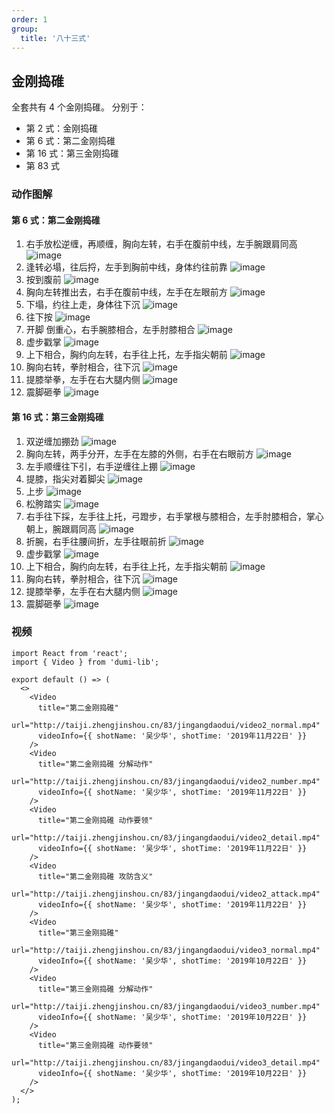 ```yaml
---
order: 1
group:
  title: '八十三式'
---
```


## 金刚捣碓

全套共有 4 个金刚捣碓。 分别于：

- 第 2 式：金刚捣碓
- 第 6 式：第二金刚捣碓
- 第 16 式：第三金刚捣碓
- 第 83 式

### 动作图解

#### 第 6 式：第二金刚捣碓

1. 右手放松逆缠，再顺缠，胸向左转，右手在腹前中线，左手腕跟肩同高
   ![image](http://taiji.zhengjinshou.cn/83/jingangdaodui/164644.jpg)
2. 逢转必塌，往后捋，左手到胸前中线，身体约往前靠
   ![image](http://taiji.zhengjinshou.cn/83/jingangdaodui/164646.jpg)
3. 按到腹前
   ![image](http://taiji.zhengjinshou.cn/83/jingangdaodui/164649.jpg)
4. 胸向左转推出去，右手在腹前中线，左手在左眼前方
   ![image](http://taiji.zhengjinshou.cn/83/jingangdaodui/164653.jpg)
5. 下塌，约往上走，身体往下沉
   ![image](http://taiji.zhengjinshou.cn/83/jingangdaodui/164659.jpg)
6. 往下按
   ![image](http://taiji.zhengjinshou.cn/83/jingangdaodui/164835.jpg)
7. 开脚 倒重心，右手腕膝相合，左手肘膝相合
   ![image](http://taiji.zhengjinshou.cn/83/jingangdaodui/164723.jpg)
8. 虚步戳掌
   ![image](http://taiji.zhengjinshou.cn/83/jingangdaodui/164731.jpg)
9. 上下相合，胸约向左转，右手往上托，左手指尖朝前
   ![image](http://taiji.zhengjinshou.cn/83/jingangdaodui/164735.jpg)
10. 胸向右转，拳肘相合，往下沉
    ![image](http://taiji.zhengjinshou.cn/83/jingangdaodui/164739.jpg)
11. 提膝举拳，左手在右大腿内侧
    ![image](http://taiji.zhengjinshou.cn/83/jingangdaodui/164744.jpg)
12. 震脚砸拳
    ![image](http://taiji.zhengjinshou.cn/83/jingangdaodui/164750.jpg)

#### 第 16 式：第三金刚捣碓

1. 双逆缠加掤劲
   ![image](http://taiji.zhengjinshou.cn/83/jingangdaodui/164907.jpg)
2. 胸向左转，两手分开，左手在左膝的外侧，右手在右眼前方
   ![image](http://taiji.zhengjinshou.cn/83/jingangdaodui/164915.jpg)
3. 左手顺缠往下引，右手逆缠往上掤
   ![image](http://taiji.zhengjinshou.cn/83/jingangdaodui/164924.jpg)
4. 提膝，指尖对着脚尖
   ![image](http://taiji.zhengjinshou.cn/83/jingangdaodui/164930.jpg)
5. 上步
   ![image](http://taiji.zhengjinshou.cn/83/jingangdaodui/164934.jpg)
6. 松胯踏实
   ![image](http://taiji.zhengjinshou.cn/83/jingangdaodui/164938.jpg)
7. 右手往下採，左手往上托，弓蹬步，右手掌根与膝相合，左手肘膝相合，掌心朝上，腕跟肩同高
   ![image](http://taiji.zhengjinshou.cn/83/jingangdaodui/164942.jpg)
8. 折腕，右手往腰间折，左手往眼前折
   ![image](http://taiji.zhengjinshou.cn/83/jingangdaodui/164946.jpg)
9. 虚步戳掌
   ![image](http://taiji.zhengjinshou.cn/83/jingangdaodui/164951.jpg)
10. 上下相合，胸约向左转，右手往上托，左手指尖朝前
    ![image](http://taiji.zhengjinshou.cn/83/jingangdaodui/164954.jpg)
11. 胸向右转，拳肘相合，往下沉
    ![image](http://taiji.zhengjinshou.cn/83/jingangdaodui/164958.jpg)
12. 提膝举拳，左手在右大腿内侧
    ![image](http://taiji.zhengjinshou.cn/83/jingangdaodui/165002.jpg)
13. 震脚砸拳
    ![image](http://taiji.zhengjinshou.cn/83/jingangdaodui/165007.jpg)

### 视频

```tsx | inline
import React from 'react';
import { Video } from 'dumi-lib';

export default () => (
  <>
    <Video
      title="第二金刚捣碓"
      url="http://taiji.zhengjinshou.cn/83/jingangdaodui/video2_normal.mp4"
      videoInfo={{ shotName: '吴少华', shotTime: '2019年11月22日' }}
    />
    <Video
      title="第二金刚捣碓 分解动作"
      url="http://taiji.zhengjinshou.cn/83/jingangdaodui/video2_number.mp4"
      videoInfo={{ shotName: '吴少华', shotTime: '2019年11月22日' }}
    />
    <Video
      title="第二金刚捣碓 动作要领"
      url="http://taiji.zhengjinshou.cn/83/jingangdaodui/video2_detail.mp4"
      videoInfo={{ shotName: '吴少华', shotTime: '2019年11月22日' }}
    />
    <Video
      title="第二金刚捣碓 攻防含义"
      url="http://taiji.zhengjinshou.cn/83/jingangdaodui/video2_attack.mp4"
      videoInfo={{ shotName: '吴少华', shotTime: '2019年11月22日' }}
    />
    <Video
      title="第三金刚捣碓"
      url="http://taiji.zhengjinshou.cn/83/jingangdaodui/video3_normal.mp4"
      videoInfo={{ shotName: '吴少华', shotTime: '2019年10月22日' }}
    />
    <Video
      title="第三金刚捣碓 分解动作"
      url="http://taiji.zhengjinshou.cn/83/jingangdaodui/video3_number.mp4"
      videoInfo={{ shotName: '吴少华', shotTime: '2019年10月22日' }}
    />
    <Video
      title="第三金刚捣碓 动作要领"
      url="http://taiji.zhengjinshou.cn/83/jingangdaodui/video3_detail.mp4"
      videoInfo={{ shotName: '吴少华', shotTime: '2019年10月22日' }}
    />
  </>
);
```
